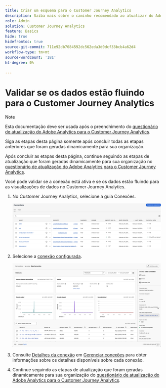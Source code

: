```yaml
---
title: Criar um esquema para o Customer Journey Analytics
description: Saiba mais sobre o caminho recomendado ao atualizar do Adobe Analytics para o Customer Journey Analytics
role: Admin
solution: Customer Journey Analytics
feature: Basics
hide: true
hidefromtoc: true
source-git-commit: 711e92db7084592dc562eda3d0dcf33bcb4a62d4
workflow-type: tm+mt
source-wordcount: '181'
ht-degree: 0%

---
```


# Validar se os dados estão fluindo para o Customer Journey Analytics

>[!NOTE]
>
>Esta documentação deve ser usada após o preenchimento do [questionário de atualização do Adobe Analytics para o Customer Journey Analytics](https://gigazelle.github.io/cja-ttv/).
> 
>Siga as etapas desta página somente após concluir todas as etapas anteriores que foram geradas dinamicamente para sua organização.
>
>Após concluir as etapas desta página, continue seguindo as etapas de atualização que foram geradas dinamicamente para sua organização no [questionário de atualização do Adobe Analytics para o Customer Journey Analytics](https://gigazelle.github.io/cja-ttv/).

Você pode validar se a conexão está ativa e se os dados estão fluindo para as visualizações de dados no Customer Journey Analytics.

1. No Customer Journey Analytics, selecione a guia Conexões.

   ![exibição de lista](assets/list-view.png)

1. Selecione a [conexão configurada](/help/getting-started/cja-upgrade/cja-upgrade-connection.md).

   ![Janela de todos os conjuntos de dados mostrando os widgets e as configurações](assets/conn-details.png)

1. Consulte [Detalhes da conexão](/help/connections/manage-connections.md#manage-connections) em [Gerenciar conexões](/help/connections/manage-connections.md) para obter informações sobre os detalhes disponíveis sobre cada conexão.

1. Continue seguindo as etapas de atualização que foram geradas dinamicamente para sua organização do [questionário de atualização do Adobe Analytics para o Customer Journey Analytics](https://gigazelle.github.io/cja-ttv/).

<!-- Should we duplicate the content here or single source it with /help/connections/manage-connections.md -->